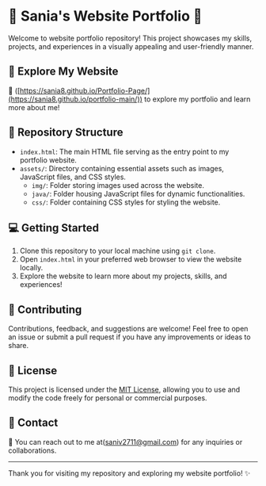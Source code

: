 # 🌟 Sania's Website Portfolio 🌟

Welcome to website portfolio repository! This project showcases my skills, projects, and experiences in a visually appealing and user-friendly manner.

## 🚀 Explore My Website

🔗 ([https://sania8.github.io/Portfolio-Page/](https://sania8.github.io/portfolio-main/)) to explore my portfolio and learn more about me!

## 📁 Repository Structure

- `index.html`: The main HTML file serving as the entry point to my portfolio website.
- `assets/`: Directory containing essential assets such as images, JavaScript files, and CSS styles.
  - `img/`: Folder storing images used across the website.
  - `java/`: Folder housing JavaScript files for dynamic functionalities.
  - `css/`: Folder containing CSS styles for styling the website.

## 💻 Getting Started

1. Clone this repository to your local machine using `git clone`.
2. Open `index.html` in your preferred web browser to view the website locally.
3. Explore the website to learn more about my projects, skills, and experiences!

## 🤝 Contributing

Contributions, feedback, and suggestions are welcome! Feel free to open an issue or submit a pull request if you have any improvements or ideas to share.

## 📝 License

This project is licensed under the [MIT License](LICENSE), allowing you to use and modify the code freely for personal or commercial purposes.

## 📧 Contact

📧 You can reach out to me at(saniv2711@gmail.com) for any inquiries or collaborations.

---

Thank you for visiting my repository and exploring my website portfolio! ✨
